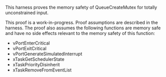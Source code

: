 This harness proves the memory safety of QueueCreateMutex for totally
unconstrained input.

This proof is a work-in-progress. Proof assumptions are described in the
harness. The proof also assumes the following functions are memory safe and have
no side effects relevant to the memory safety of this function:

-   vPortEnterCritical
-   vPortExitCritical
-   vPortGenerateSimulatedInterrupt
-   xTaskGetSchedulerState
-   xTaskPriorityDisinherit
-   xTaskRemoveFromEventList
